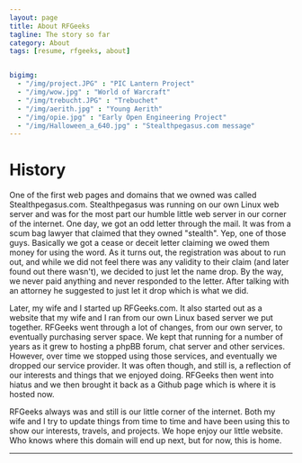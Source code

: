 ```yaml
---
layout: page
title: About RFGeeks
tagline: The story so far
category: About
tags: [resume, rfgeeks, about]


bigimg:
  - "/img/project.JPG" : "PIC Lantern Project"
  - "/img/wow.jpg" : "World of Warcraft"
  - "/img/trebucht.JPG" : "Trebuchet"
  - "/img/aerith.jpg" : "Young Aerith"
  - "/img/opie.jpg" : "Early Open Engineering Project"
  - "/img/Halloween_a_640.jpg" : "Stealthpegasus.com message"
---
```


History
============================
One of the first web pages and domains that we owned was called Stealthpegasus.com.  Stealthpegasus was running on our own Linux web server and was for the most part our humble little web server in our corner of the internet.  One day, we got an odd letter through the mail.  It was from a scum bag lawyer that claimed that they owned "stealth".  Yep, one of those guys.  Basically we got a cease or deceit letter claiming we owed them money for using the word.  As it turns out, the registration was about to run out, and while we did not feel there was any validity to their claim (and later found out there wasn't), we decided to just let the name drop.  By the way, we never paid anything and never responded to the letter.  After talking with an attorney he suggested to just let it drop which is what we did.

Later, my wife and I started up RFGeeks.com.  It also started out as a website that my wife and I ran from our own Linux based server we put together.  RFGeeks went through a lot of changes, from our own server, to eventually purchasing server space.  We kept that running for a number of years as it grew to hosting a phpBB forum, chat server and other services.  However, over time we stopped using those services, and eventually we dropped our service provider.  It was often though, and still is, a reflection of our interests and things that we enjoyed doing.  RFGeeks then went into hiatus and we then brought it back as a Github page which is where it is hosted now.

RFGeeks always was and still is our little corner of the internet.  Both my wife and I try to update things from time to time and have been using this to show our interests, travels, and projects.  We hope enjoy our little website.  Who knows where this domain will end up next, but for now, this is home.

* * *
